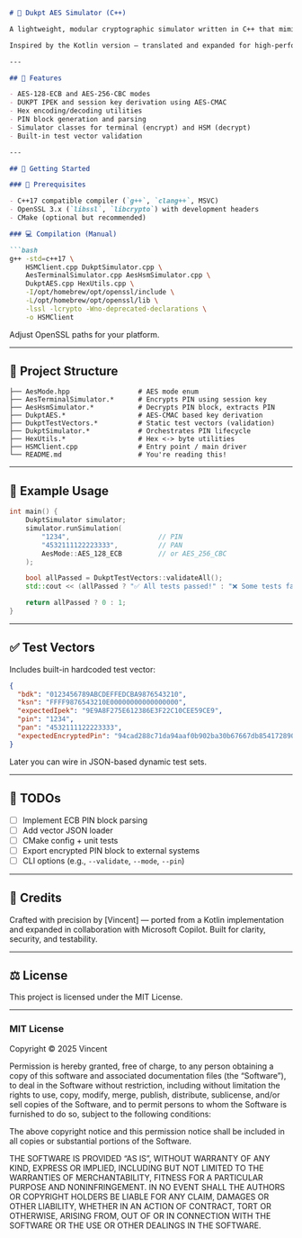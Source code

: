 ```markdown
# 🔐 Dukpt AES Simulator (C++)

A lightweight, modular cryptographic simulator written in C++ that mimics HSM behavior using AES-based DUKPT key derivation and PIN block encryption/decryption.

Inspired by the Kotlin version — translated and expanded for high-performance C++ environments.

---

## 🧩 Features

- AES-128-ECB and AES-256-CBC modes
- DUKPT IPEK and session key derivation using AES-CMAC
- Hex encoding/decoding utilities
- PIN block generation and parsing
- Simulator classes for terminal (encrypt) and HSM (decrypt)
- Built-in test vector validation

---

## 🚀 Getting Started

### 🔧 Prerequisites

- C++17 compatible compiler (`g++`, `clang++`, MSVC)
- OpenSSL 3.x (`libssl`, `libcrypto`) with development headers
- CMake (optional but recommended)

### 💻 Compilation (Manual)

```bash
g++ -std=c++17 \
    HSMClient.cpp DukptSimulator.cpp \
    AesTerminalSimulator.cpp AesHsmSimulator.cpp \
    DukptAES.cpp HexUtils.cpp \
    -I/opt/homebrew/opt/openssl/include \
    -L/opt/homebrew/opt/openssl/lib \
    -lssl -lcrypto -Wno-deprecated-declarations \
    -o HSMClient
```

Adjust OpenSSL paths for your platform.

---

## 📂 Project Structure

```text
├── AesMode.hpp                 # AES mode enum
├── AesTerminalSimulator.*      # Encrypts PIN using session key
├── AesHsmSimulator.*           # Decrypts PIN block, extracts PIN
├── DukptAES.*                  # AES-CMAC based key derivation
├── DukptTestVectors.*          # Static test vectors (validation)
├── DukptSimulator.*            # Orchestrates PIN lifecycle
├── HexUtils.*                  # Hex <-> byte utilities
├── HSMClient.cpp               # Entry point / main driver
└── README.md                   # You're reading this!
```

---

## 🔁 Example Usage

```cpp
int main() {
    DukptSimulator simulator;
    simulator.runSimulation(
        "1234",                      // PIN
        "4532111122223333",          // PAN
        AesMode::AES_128_ECB         // or AES_256_CBC
    );

    bool allPassed = DukptTestVectors::validateAll();
    std::cout << (allPassed ? "✅ All tests passed!" : "❌ Some tests failed.") << std::endl;

    return allPassed ? 0 : 1;
}
```

---

## ✅ Test Vectors

Includes built-in hardcoded test vector:

```json
{
  "bdk": "0123456789ABCDEFFEDCBA9876543210",
  "ksn": "FFFF9876543210E00000000000000000",
  "expectedIpek": "9E9A8F275E612386E3F22C10CEE59CE9",
  "pin": "1234",
  "pan": "4532111122223333",
  "expectedEncryptedPin": "94cad288c71da94aaf0b902ba30b67667db8541728901ccabf9a07e96944fbab"
}
```

Later you can wire in JSON-based dynamic test sets.

---

## 📌 TODOs

- [ ] Implement ECB PIN block parsing
- [ ] Add vector JSON loader
- [ ] CMake config + unit tests
- [ ] Export encrypted PIN block to external systems
- [ ] CLI options (e.g., `--validate`, `--mode`, `--pin`)

---

## 🧠 Credits

Crafted with precision by [Vincent] — ported from a Kotlin implementation and expanded in collaboration with Microsoft Copilot. Built for clarity, security, and testability.

---

## ⚖️ License

This project is licensed under the MIT License.

---

### MIT License

Copyright © 2025 Vincent

Permission is hereby granted, free of charge, to any person obtaining a copy
of this software and associated documentation files (the “Software”), to deal
in the Software without restriction, including without limitation the rights
to use, copy, modify, merge, publish, distribute, sublicense, and/or sell
copies of the Software, and to permit persons to whom the Software is
furnished to do so, subject to the following conditions:

The above copyright notice and this permission notice shall be included in
all copies or substantial portions of the Software.

THE SOFTWARE IS PROVIDED “AS IS”, WITHOUT WARRANTY OF ANY KIND, EXPRESS OR
IMPLIED, INCLUDING BUT NOT LIMITED TO THE WARRANTIES OF MERCHANTABILITY,
FITNESS FOR A PARTICULAR PURPOSE AND NONINFRINGEMENT. IN NO EVENT SHALL THE
AUTHORS OR COPYRIGHT HOLDERS BE LIABLE FOR ANY CLAIM, DAMAGES OR OTHER
LIABILITY, WHETHER IN AN ACTION OF CONTRACT, TORT OR OTHERWISE, ARISING FROM,
OUT OF OR IN CONNECTION WITH THE SOFTWARE OR THE USE OR OTHER DEALINGS IN
THE SOFTWARE.

